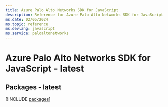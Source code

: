 ```yaml
---
title: Azure Palo Alto Networks SDK for JavaScript
description: Reference for Azure Palo Alto Networks SDK for JavaScript
ms.date: 02/05/2024
ms.topic: reference
ms.devlang: javascript
ms.service: paloaltonetworks
---
```

# Azure Palo Alto Networks SDK for JavaScript - latest
## Packages - latest
[!INCLUDE [packages](palo-alto-networks-index.md)]